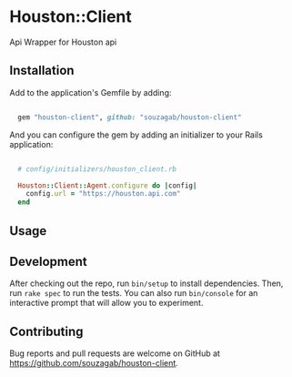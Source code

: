 # Houston::Client

Api Wrapper for Houston api

## Installation

Add to the application's Gemfile by adding:

```ruby

  gem "houston-client", github: "souzagab/houston-client"

```

And you can configure the gem by adding an initializer to your Rails application:

```ruby

  # config/initializers/houston_client.rb

  Houston::Client::Agent.configure do |config|
    config.url = "https://houston.api.com"
  end

```

## Usage


## Development

After checking out the repo, run `bin/setup` to install dependencies. Then, run `rake spec` to run the tests. You can also run `bin/console` for an interactive prompt that will allow you to experiment.

## Contributing

Bug reports and pull requests are welcome on GitHub at https://github.com/souzagab/houston-client.
